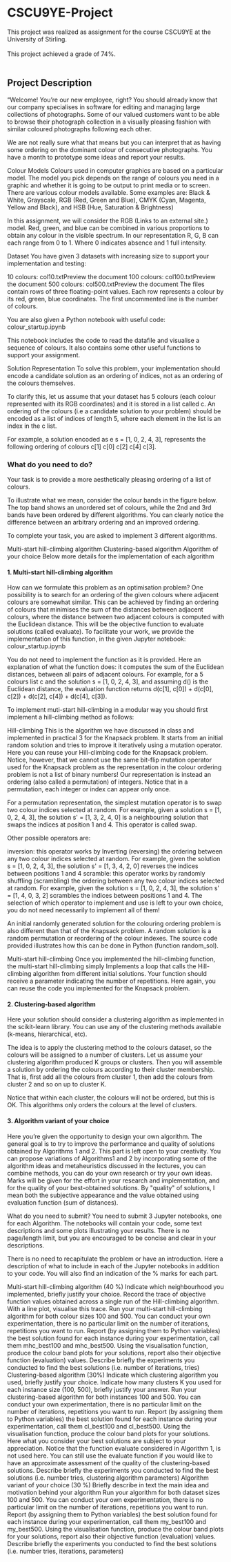 # CSCU9YE-Project

This project was realized as assignment for the course CSCU9YE at the University of Stirling.<br><br>
This project achieved a grade of 74%.
<br><br>
<h2>Project Description</h2>
“Welcome! You’re our new employee, right? You should already know that our company specialises in software for editing and managing large collections of photographs. Some of our valued customers want to be able to browse their photograph collection in a visually pleasing fashion with similar coloured photographs following each other.

We are not really sure what that means but you can interpret that as having some ordering on the dominant colour of consecutive photographs. You have a month to prototype some ideas and report your results. 

Colour Models
Colours used in computer graphics are based on a particular model.  The model you pick depends on the range of colours you need in a graphic and whether it is going to be output to print media or to screen. There are various colour models available. Some examples are:  Black & White, Grayscale, RGB (Red, Green and Blue), CMYK (Cyan, Magenta, Yellow and Black),  and HSB (Hue, Saturation & Brightness)

In this assignment, we will consider the RGB (Links to an external site.) model. Red, green, and blue can be combined in various proportions to obtain any colour in the visible spectrum.  In our representation R, G, B can each range from 0 to 1. Where 0 indicates absence and 1 full intensity. 

Dataset
You have given 3  datasets with increasing size to support your implementation and testing:

10 colours: col10.txtPreview the document
100 colours: col100.txtPreview the document
500 colours: col500.txtPreview the document
The files contain rows of three floating-point values. Each row represents a colour by its red, green, blue coordinates. The first uncommented line is the number of colours.

You are also given a Python notebook with useful code: colour_startup.ipynb

This notebook includes the code to read the datafile and visualise a sequence of colours.  It also contains some other useful functions to support your assignment. 

Solution Representation
To solve this problem, your implementation should encode a candidate solution as an ordering of indices, not as an ordering of the colours themselves.

To clarify this, let us assume that your dataset has 5 colours (each colour represented with its RGB coordinates) and it is stored in a list called c.  An ordering of the colours (i.e a candidate solution to your problem) should be encoded as a list of indices of length 5, where each element in the list is an index in the c list. 

For example,  a solution encoded as e s = [1, 0, 2, 4, 3], represents the following ordering of colours c[1] c[0] c[2] c[4] c[3]. 

<h3>What do you need to do?</h3>
Your task is to provide a more aesthetically pleasing ordering of a list of colours.

To illustrate what we mean, consider the colour bands in the figure below. The top band shows an unordered set of colours, while the 2nd and 3rd bands have been ordered by different algorithms.  You can clearly notice the difference between an arbitrary ordering and an improved ordering.

To complete your task, you are asked to implement 3 different algorithms. 

Multi-start hill-climbing algorithm
Clustering-based algorithm
Algorithm of your choice
Below more details for the implementation of each algorithm

<h4>1. Multi-start hill-climbing algorithm</h4>
How can we formulate this problem as an optimisation problem?   One possibility is to search for an ordering of the given colours where adjacent colours are somewhat similar.  This can be achieved by finding an ordering of colours that minimises the sum of the distances between adjacent colours, where the distance between two adjacent colours is computed with the Euclidean distance. This will be the objective function to evaluate solutions (called evaluate). To facilitate your work, we provide the implementation of this function, in the given Jupyter notebook: colour_startup.ipynb

You do not need to implement the function as it is provided. Here an explanation of what the function does: it computes the sum of the Euclidean distances, between all pairs of adjacent colours.  For example, for a 5 colours list c  and the solution s = [1, 0, 2, 4, 3],  and assuming d() is the Euclidean distance, the evaluation function returns d(c[1], c[0]) + d(c[0], c[2]) + d(c[2], c[4]) + d(c[4], c[3]).

To implement muti-start hill-climbing in a modular way you should first implement a hill-climbing method as follows:

Hill-climbing
This is the algorithm we have discussed in class and implemented in practical 3  for the Knapsack problem.  It starts from an initial random solution and tries to improve it iteratively using a mutation operator. Here you can reuse your Hill-climbing code for the Knapsack problem.  Notice, however, that we cannot use the same bit-flip mutation operator used for the Knapsack problem as the representation in the colour ordering problem is not a list of binary numbers!  Our representation is instead an ordering (also called a permutation) of integers.  Notice that in a permutation, each integer or index can appear only once.   

For a permutation representation, the simplest mutation operator is to swap two colour indices selected at random. For example,  given a solution s = [1, 0, 2, 4, 3], the solution  s' = [1, 3, 2, 4, 0] is a neighbouring  solution that swaps the indices at position 1 and 4. This operator is called swap. 

Other possible operators are:

inversion: this operator works by Inverting  (reversing) the ordering between any two colour indices selected at random. For example, given the solution s = [1, 0, 2, 4, 3], the solution  s' = [1, 3, 4, 2, 0] reverses the indices between positions 1 and 4
scramble: this operator works by randomly shuffling  (scrambling) the ordering between any two colour indices selected at random. For example, given the solution s = [1, 0, 2, 4, 3], the solution  s' = [1, 4, 0, 3, 2] scrambles the indices between positions 1 and 4.
The selection of which operator to implement and use is left to your own choice, you do not need necessarily to implement all of them!

An initial randomly generated solution for the colouring ordering problem is also different than that of the Knapsack problem. A random solution is a random permutation or reordering of the colour indexes. The source code provided illustrates how this can be done in Python (function random_sol).

Multi-start hill-climbing
Once you implemented the hill-climbing function,  the multi-start hill-climbing simply Implements a loop that calls the Hill-climbing algorithm from different initial solutions.  Your function should receive a parameter indicating the number of repetitions. Here again,  you can reuse the code you implemented for the Knapsack problem.

<h4>2. Clustering-based algorithm</h4>
Here your solution should consider a clustering algorithm as implemented in the scikit-learn library. You can use any of the clustering methods available (k-means, hierarchical, etc). 

The idea is to apply the clustering method to the colours dataset,  so the colours will be assigned to a number of clusters.   Let us assume your clustering algorithm produced K groups or clusters.  Then you will assemble a solution by ordering the colours according to their cluster membership. That is, first add all the colours from cluster 1, then add the colours from cluster 2 and so on up to cluster K.

Notice that within each cluster, the colours will not be ordered, but this is OK. This algorithms only orders the colours at the level of clusters. 

<h4>3. Algorithm variant of your choice</h4>
Here you’re given the opportunity to design your own algorithm. The general goal is to try to improve the performance and quality of solutions obtained by Algorithms 1 and 2.  This part is left open to your creativity. You can propose variations of Algorithms1 and 2 by incorporating some of the algorithm ideas and metaheuristics discussed in the lectures,  you can combine methods, you can do your own research or try your own ideas.  Marks will be given for the effort in your research and implementation, and for the quality of your best-obtained solutions. By "quality" of solutions, I mean both the subjective appearance and the value obtained using evaluation function (sum of distances).

What do you need to submit?
You need to submit 3 Jupyter notebooks,  one for each Algorithm.  The notebooks will contain your code, some text descriptions and some plots illustrating your results.  There is no page/length limit, but you are encouraged to be concise and clear in your descriptions. 

There is no need to recapitulate the problem or have an introduction.  Here a  description of what to include in each of the Jupyter notebooks in addition to your code.  You will also find an indication of the % marks for each part.

Multi-start hill-climbing algorithm (40 %)
Indicate which neighbourhood you implemented, briefly justify your choice.
Record the trace of objective function values obtained across a single run of the Hill-climbing algorithm. With a line plot, visualise this trace.
Run your multi-start hill-climbing algorithm for both colour sizes 100 and 500. You can conduct your own experimentation, there is no particular limit on the number of iterations, repetitions you want to run.
Report (by assigning them to Python variables) the best solution found for each instance during your experimentation, call them mhc_best100 and mhc_best500.  Using the visualisation function, produce the colour band plots for your solutions, report also their objective function (evaluation) values. 
Describe briefly the experiments you conducted to find the best solutions (i.e. number of iterations,  tries)
Clustering-based algorithm (30%)
Indicate which clustering algorithm you used, briefly justify your choice.
Indicate how many clusters K you used for each instance size (100, 500), briefly justify your answer.
Run your clustering-based algorithm for both instances 100 and 500. You can conduct your own experimentation, there is no particular limit on the number of iterations, repetitions you want to run.
Report (by assigning them to Python variables) the best solution found for each instance during your experimentation, call them cl_best100 and cl_best500.  Using the visualisation function, produce the colour band plots for your solutions.
Here what you consider your best solutions are subject to your appreciation. Notice that the function evaluate considered in Algorithm 1,  is not used here. You can still use the evaluate function if you would like to have an approximate assessment of the quality of the clustering-based solutions.
Describe briefly the experiments you conducted to find the best solutions (i.e. number tries, clustering algorithm parameters)
 Algorithm variant of your choice (30 %)
Briefly describe in text the main idea and motivation behind your algorithm
Run your algorithm for both dataset sizes 100 and 500. You can conduct your own experimentation, there is no particular limit on the number of iterations, repetitions you want to run.
Report (by assigning them to Python variables) the best solution found for each instance during your experimentation, call them my_best100 and my_best500. Using the visualisation function, produce the colour band plots for your solutions, report also their objective function (evaluation) values. 
Describe briefly the experiments you conducted to find the best solutions (i.e. number tries, iterations, parameters)
